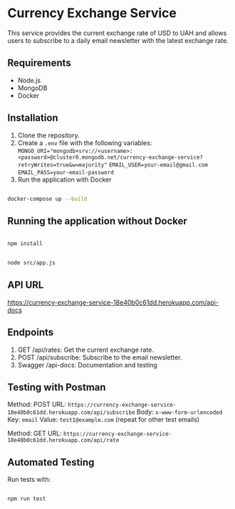 # Currency Exchange Service

This service provides the current exchange rate of USD to UAH and allows users to subscribe to a daily email newsletter with the latest exchange rate.

## Requirements

- Node.js
- MongoDB
- Docker

## Installation

1. Clone the repository.
2. Create a `.env` file with the following variables:
`MONGO_URI="mongodb+srv://<username>:<password>@cluster0.mongodb.net/currency-exchange-service?retryWrites=true&w=majority"`
`EMAIL_USER=your-email@gmail.com`
`EMAIL_PASS=your-email-password`
3. Run the application with Docker

```bash

docker-compose up --build

```

## Running the application without Docker

```bash

npm install

```

```bash

node src/app.js

```

## API URL

<https://currency-exchange-service-18e40b0c61dd.herokuapp.com/api-docs>

## Endpoints

1. GET /api/rates: Get the current exchange rate.
2. POST /api/subscribe: Subscribe to the email newsletter.
3. Swagger /api-docs: Documentation and testing

## Testing with Postman

Method: POST
URL: `https://currency-exchange-service-18e40b0c61dd.herokuapp.com/api/subscribe`
Body: `x-www-form-urlencoded`
Key: `email`
Value: `test1@example.com` (repeat for other test emails)

Method: GET
URL: `https://currency-exchange-service-18e40b0c61dd.herokuapp.com/api/rate`

## Automated Testing

Run tests with:

```bash

npm run test

```
